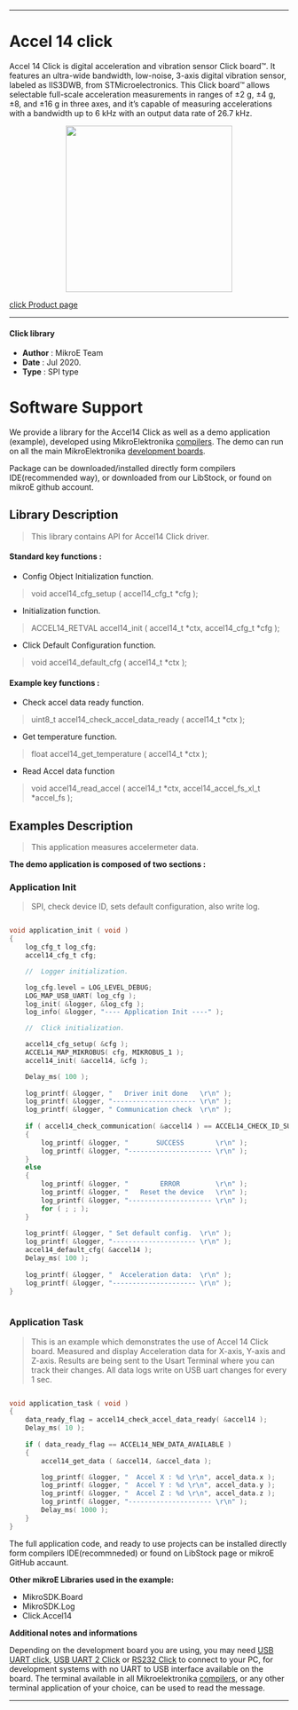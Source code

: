 
---
# Accel 14 click

Accel 14 Click is digital acceleration and vibration sensor Click board™. It features an ultra-wide bandwidth, low-noise, 3-axis digital vibration sensor, labeled as IIS3DWB, from STMicroelectronics. This Click board™ allows selectable full-scale acceleration measurements in ranges of ±2 g, ±4 g, ±8, and ±16 g in three axes, and it’s capable of measuring accelerations with a bandwidth up to 6 kHz with an output data rate of 26.7 kHz.

<p align="center">
  <img src="https://download.mikroe.com/images/click_for_ide/accel14_click.png" height=300px>
</p>

[click Product page](https://www.mikroe.com/accel-14-click)

---


#### Click library 

- **Author**        : MikroE Team
- **Date**          : Jul 2020.
- **Type**          : SPI type


# Software Support

We provide a library for the Accel14 Click 
as well as a demo application (example), developed using MikroElektronika 
[compilers](https://shop.mikroe.com/compilers). 
The demo can run on all the main MikroElektronika [development boards](https://shop.mikroe.com/development-boards).

Package can be downloaded/installed directly form compilers IDE(recommended way), or downloaded from our LibStock, or found on mikroE github account. 

## Library Description

> This library contains API for Accel14 Click driver.

#### Standard key functions :

- Config Object Initialization function.
> void accel14_cfg_setup ( accel14_cfg_t *cfg ); 
 
- Initialization function.
> ACCEL14_RETVAL accel14_init ( accel14_t *ctx, accel14_cfg_t *cfg );

- Click Default Configuration function.
> void accel14_default_cfg ( accel14_t *ctx );


#### Example key functions :

- Check accel data ready function.
> uint8_t accel14_check_accel_data_ready ( accel14_t *ctx );
 
- Get temperature function.
> float accel14_get_temperature ( accel14_t *ctx );

- Read Accel data function
> void accel14_read_accel ( accel14_t *ctx, accel14_accel_fs_xl_t *accel_fs );

## Examples Description

> This application measures accelermeter data.

**The demo application is composed of two sections :**

### Application Init 

> SPI, check device ID, sets default configuration, also write log.

```c

void application_init ( void )
{
    log_cfg_t log_cfg;
    accel14_cfg_t cfg;

    //  Logger initialization.

    log_cfg.level = LOG_LEVEL_DEBUG;
    LOG_MAP_USB_UART( log_cfg );
    log_init( &logger, &log_cfg );
    log_info( &logger, "---- Application Init ----" );

    //  Click initialization.

    accel14_cfg_setup( &cfg );
    ACCEL14_MAP_MIKROBUS( cfg, MIKROBUS_1 );
    accel14_init( &accel14, &cfg );

    Delay_ms( 100 );
    
    log_printf( &logger, "   Driver init done   \r\n" );
    log_printf( &logger, "--------------------- \r\n" );
    log_printf( &logger, " Communication check  \r\n" );
    
    if ( accel14_check_communication( &accel14 ) == ACCEL14_CHECK_ID_SUCCESS )
    {
        log_printf( &logger, "       SUCCESS        \r\n" );
        log_printf( &logger, "--------------------- \r\n" );
    }
    else
    {
        log_printf( &logger, "        ERROR         \r\n" );
        log_printf( &logger, "   Reset the device   \r\n" );
        log_printf( &logger, "--------------------- \r\n" );
        for ( ; ; );
    }
    
    log_printf( &logger, " Set default config.  \r\n" );
    log_printf( &logger, "--------------------- \r\n" );
    accel14_default_cfg( &accel14 );
    Delay_ms( 100 );
    
    log_printf( &logger, "  Acceleration data:  \r\n" );
    log_printf( &logger, "--------------------- \r\n" );
}
  
```

### Application Task

> This is an example which demonstrates the use of Accel 14 Click board.
> Measured and display Acceleration data for X-axis, Y-axis and Z-axis.
> Results are being sent to the Usart Terminal where you can track their changes.
> All data logs write on USB uart changes for every 1 sec.

```c

void application_task ( void )
{
    data_ready_flag = accel14_check_accel_data_ready( &accel14 );
    Delay_ms( 10 );
    
    if ( data_ready_flag == ACCEL14_NEW_DATA_AVAILABLE )
    {
        accel14_get_data ( &accel14, &accel_data );

        log_printf( &logger, "  Accel X : %d \r\n", accel_data.x );
        log_printf( &logger, "  Accel Y : %d \r\n", accel_data.y );
        log_printf( &logger, "  Accel Z : %d \r\n", accel_data.z );
        log_printf( &logger, "--------------------- \r\n" );
        Delay_ms( 1000 );
    }
} 

```


The full application code, and ready to use projects can be  installed directly form compilers IDE(recommneded) or found on LibStock page or mikroE GitHub accaunt.

**Other mikroE Libraries used in the example:** 

- MikroSDK.Board
- MikroSDK.Log
- Click.Accel14

**Additional notes and informations**

Depending on the development board you are using, you may need 
[USB UART click](https://shop.mikroe.com/usb-uart-click), 
[USB UART 2 Click](https://shop.mikroe.com/usb-uart-2-click) or 
[RS232 Click](https://shop.mikroe.com/rs232-click) to connect to your PC, for 
development systems with no UART to USB interface available on the board. The 
terminal available in all Mikroelektronika 
[compilers](https://shop.mikroe.com/compilers), or any other terminal application 
of your choice, can be used to read the message.



---
